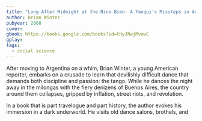 ```yaml
---
title: "Long After Midnight at the Nino Bien: A Yanqui's Missteps in Argentina"
author: Brian Winter
pubyear: 2008
cover:
gbook: https://books.google.com/books?id=tHyJNwjMvawC
gplay:
tags:
  - social science
---
```


After moving to Argentina on a whim, Brian Winter, a young American reporter, embarks on a crusade to learn that devilishly difficult dance that demands both discipline and passion: the tango. While he dances the night away in the milongas with the fiery denizens of Buenos Aires, the country around them collapses, gripped by inflation, street riots, and revolution.

In a book that is part travelogue and part history, the author evokes his immersion in a dark underworld. He visits old dance salons, brothels, and